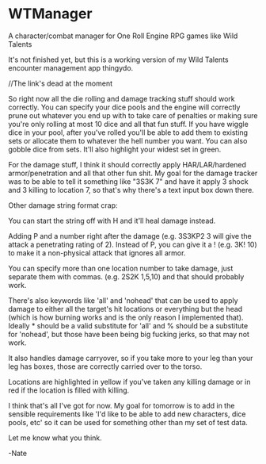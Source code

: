 # WTManager
A character/combat manager for One Roll Engine RPG games like Wild Talents

It's not finished yet, but this is a working version of my Wild Talents encounter management app thingydo.

//The link's dead at the moment

So right now all the die rolling and damage tracking stuff should work correctly. You can specify your dice pools and the engine will correctly prune out whatever you end up with to take care of penalties or making sure you're only rolling at most 10 dice and all that fun stuff. If you have wiggle dice in your pool, after you've rolled you'll be able to add them to existing sets or allocate them to whatever the hell number you want. You can also gobble dice from sets. It'll also highlight your widest set in green.

For the damage stuff, I think it should correctly apply HAR/LAR/hardened armor/penetration and all that other fun shit. My goal for the damage tracker was to be able to tell it something like "3S3K 7" and have it apply 3 shock and 3 killing to location 7, so that's why there's a text input box down there. 

Other damage string format crap:

You can start the string off with H and it'll heal damage instead.

Adding P and a number right after the damage (e.g. 3S3KP2 3 will give the attack a penetrating rating of 2). Instead of P, you can give it a ! (e.g. 3K! 10) to make it a non-physical attack that ignores all armor.

You can specify more than one location number to take damage, just separate them with commas. (e.g. 2S2K 1,5,10) and that should probably work.

There's also keywords like 'all' and 'nohead' that can be used to apply damage to either all the target's hit locations or everything but the head (which is how burning works and is the only reason I implemented that). Ideally * should be a valid substitute for 'all' and % should be a substitute for 'nohead', but those have been being big fucking jerks, so that may not work.

It also handles damage carryover, so if you take more to your leg than your leg has boxes, those are correctly carried over to the torso.

Locations are highlighted in yellow if you've taken any killing damage or in red if the location is filled with killing.

I think that's all I've got for now. My goal for tomorrow is to add in the sensible requirements like 'I'd like to be able to add new characters, dice pools, etc' so it can be used for something other than my set of test data.

Let me know what you think.

-Nate
